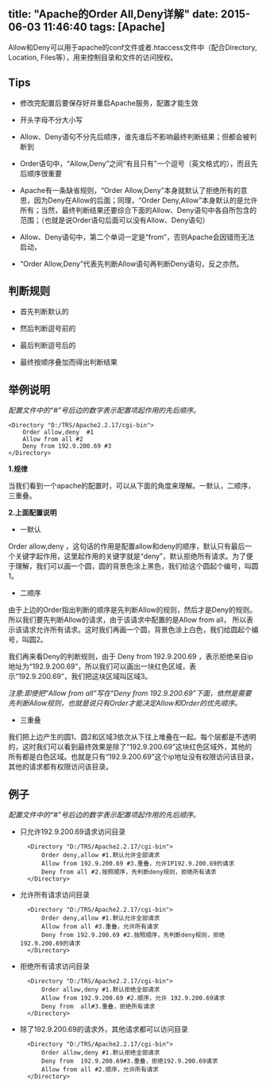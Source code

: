 title: "Apache的Order All,Deny详解"
date: 2015-06-03 11:46:40
tags: [Apache]
---

Allow和Deny可以用于apache的conf文件或者.htaccess文件中（配合Directory, Location, Files等），用来控制目录和文件的访问授权。

## Tips

- 修改完配置后要保存好并重启Apache服务，配置才能生效

- 开头字母不分大小写

- Allow、Deny语句不分先后顺序，谁先谁后不影响最终判断结果；但都会被判断到
<!-- more -->
- Order语句中，“Allow,Deny”之间“有且只有”一个逗号（英文格式的），而且先后顺序很重要

- Apache有一条缺省规则，“Order Allow,Deny”本身就默认了拒绝所有的意思，因为Deny在Allow的后面；同理，“Order Deny,Allow”本身默认的是允许所有；当然，最终判断结果还要综合下面的Allow、Deny语句中各自所包含的范围；（也就是说Order语句后面可以没有Allow、Deny语句）

- Allow、Deny语句中，第二个单词一定是“from”，否则Apache会因错而无法启动，

- “Order Allow,Deny”代表先判断Allow语句再判断Deny语句，反之亦然。

## 判断规则

- 首先判断默认的

- 然后判断逗号前的

- 最后判断逗号后的

- 最终按顺序叠加而得出判断结果

## 举例说明

*配置文件中的“#”号后边的数字表示配置项起作用的先后顺序。*

	<Directory "D:/TRS/Apache2.2.17/cgi-bin">
    	Order allow,deny  #1
    	Allow from all #2
    	Deny from 192.9.200.69 #3
	</Directory>

**1.规律**

当我们看到一个apache的配置时，可以从下面的角度来理解。一默认，二顺序，三重叠。

**2.上面配置说明**

- 一默认

Order allow,deny ，这句话的作用是配置allow和deny的顺序，默认只有最后一个关键字起作用，这里起作用的关键字就是“deny”，默认拒绝所有请求。为了便于理解，我们可以画一个圆，圆的背景色涂上黑色，我们给这个圆起个编号，叫圆1。

- 二顺序

由于上边的Order指出判断的顺序是先判断Allow的规则，然后才是Deny的规则。所以我们要先判断Allow的请求，由于该请求中配置的是Allow from all，
所以表示该请求允许所有请求。这时我们再画一个圆，背景色涂上白色，我们给圆起个编号，叫圆2。

我们再来看Deny的判断规则，由于 Deny from 192.9.200.69 ，表示拒绝来自ip地址为“192.9.200.69”，所以我们可以画出一块红色区域，表示“192.9.200.69”，我们把这块区域叫区域3。

*注意:即使把“Allow from all”写在“Deny from 192.9.200.69”下面，依然是需要先判断Allow规则，也就是说只有Order才能决定Allow和Order的优先顺序。*

- 三重叠

我们把上边产生的圆1、圆2和区域3依次从下往上堆叠在一起。每个层都是不透明的，这时我们可以看到最终效果是除了“192.9.200.69”这块红色区域外，其他的所有都是白色区域。也就是只有“192.9.200.69”这个ip地址没有权限访问该目录，其他的请求都有权限访问该目录。

## 例子

*配置文件中的“#”号后边的数字表示配置项起作用的先后顺序。*

- 只允许192.9.200.69请求访问目录

		<Directory "D:/TRS/Apache2.2.17/cgi-bin">
			Order deny,allow #1.默认允许全部请求
			Allow from 192.9.200.69 #3.重叠，允许IP192.9.200.69的请求
			Deny from all #2.按照顺序，先判断deny规则，拒绝所有请求
		</Directory>

- 允许所有请求访问目录

		<Directory "D:/TRS/Apache2.2.17/cgi-bin">
			Order deny,allow #1.默认允许全部请求
			Allow from all #3.重叠，允许所有请求
			Deny from 192.9.200.69 #2.按照顺序，先判断deny规则，拒绝192.9.200.69的请求
		</Directory>

- 拒绝所有请求访问目录

		<Directory "D:/TRS/Apache2.2.17/cgi-bin">
			Order allow,deny #1.默认拒绝全部请求
			Allow from 192.9.200.69 #2.顺序，允许 192.9.200.69请求
			Deny from  all#3.重叠，拒绝所有请求
		</Directory>

- 除了192.9.200.69的请求外，其他请求都可以访问目录

		<Directory "D:/TRS/Apache2.2.17/cgi-bin">
			Order allow,deny #1.默认拒绝全部请求
			Deny from  192.9.200.69#3.重叠，拒绝192.9.200.69请求
			Allow from all #2.顺序，允许所有请求
		</Directory>

